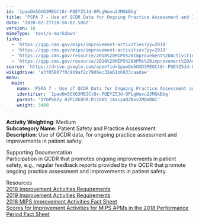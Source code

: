 ```yaml
---
id: '1paoOm5OXD3MEGCt8r-PQEYZ5Jd-OPLgWuvu2JMGkBbg'
title: 'PSPA 7 - Use of QCDR Data for Ongoing Practice Assessment and Improvements'
date: '2020-02-27T20:56:02.586Z'
version: 16
mimeType: 'text/x-markdown'
links:
  - 'https://qpp.cms.gov/mips/improvement-activities?py=2018'
  - 'https://qpp.cms.gov/mips/improvement-activities?py=2019'
  - 'https://qpp.cms.gov/resource/2018%20MIPS%20Improvement%20Activities%20Fact%20Sheet'
  - 'https://qpp.cms.gov/resource/2018%20MIPS%20APMs%20improvement%20Activities%20scores%20fact%20sheet'
source: 'https://drive.google.com/open?id=1paoOm5OXD3MEGCt8r-PQEYZ5Jd-OPLgWuvu2JMGkBbg'
wikigdrive: 'a3f05807f0c9b9af2c79d6ec32e61b6933caadae'
menu:
  main:
    name: 'PSPA 7 - Use of QCDR Data for Ongoing Practice Assessment and Improvements'
    identifier: '1paoOm5OXD3MEGCt8r-PQEYZ5Jd-OPLgWuvu2JMGkBbg'
    parent: '1YbPb92y_0ZPiXk8hR-D11GKV_1AacyaOZNnv2MQmDWI'
    weight: 3460
---
```





**Activity Weighting**: Medium  
**Subcategory Name**: Patient Safety and Practice Assessment  
**Description**: Use of QCDR data, for ongoing practice assessment and improvements in patient safety.




Supporting Documentation  
Participation in QCDR that promotes ongoing improvements in patient safety, e.g., regular feedback reports provided by the QCDR that promote ongoing practice assessment and improvements in patient safety.




Resources  
[2018 Improvement Activities Requirements](https://qpp.cms.gov/mips/improvement-activities?py=2018)  
[2019 Improvement Activities Requirements](https://qpp.cms.gov/mips/improvement-activities?py=2019)  
[2018 MIPS Improvement Activities Fact Sheet](https://qpp.cms.gov/resource/2018%20MIPS%20Improvement%20Activities%20Fact%20Sheet)  
[Scores for Improvement Activities for MIPS APMs in the 2018 Performance Period Fact Sheet](https://qpp.cms.gov/resource/2018%20MIPS%20APMs%20improvement%20Activities%20scores%20fact%20sheet)
